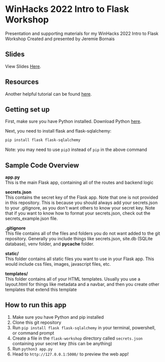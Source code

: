 # WinHacks 2022 Intro to Flask Workshop
Presentation and supporting materials for my WinHacks 2022 Intro to Flask Workshop
Created and presented by Jeremie Bornais

## Slides
View Slides [Here](https://docs.google.com/presentation/d/1jxDnRvU--Xqapb6oFb1GYnFLbr33S8BHSHbgPN9NJnc/edit?usp=sharing).

## Resources
Another helpful tutorial can be found [here](https://www.youtube.com/watch?v=Z1RJmh_OqeA).

## Getting set up

First, make sure you have Python installed. Download Python [here](https://www.python.org/).

Next, you need to install flask and flask-sqlalchemy:

```sh
pip install flask flask-sqlalchemy
```

Note: you may need to use `pip3` instead of `pip` in the above command

## Sample Code Overview

**app.py**  
This is the main Flask app, containing all of the routes and backend logic

**secrets.json**  
This contains the secret key of the Flask app. Note that one is not provided in this repository. This is because you should always add your secrets.json to your .gitignore, as you don't want others to know your secret key. Note that if you want to know how to format your secrets.json, check out the secrets_example.json file.

**.gitignore**  
This file contains all of the files and folders you do not want added to the git repository. Generally you include things like secrets.json, site.db (SQLite database), venv folder, and __pycache__ folder.

**static/**  
This folder contains all static files you want to use in your Flask app. This would include css files, images, javascript files, etc.

**templates/**  
This folder contains all of your HTML templates. Usually you use a layout.html for things like metadata and a navbar, and then you create other templates that extend this template

## How to run this app
1. Make sure you have Python and pip installed
2. Clone this git repository
3. Run `pip install flask flask-sqlalchemy` in your terminal, powershell, or command prompt
4. Create a file in the `flask-workshop` directory called `secrets.json` containing your secret key (this can be anything)
5. Run `python3 app.py`
6. Head to `http://127.0.0.1:5000/` to preview the web app!